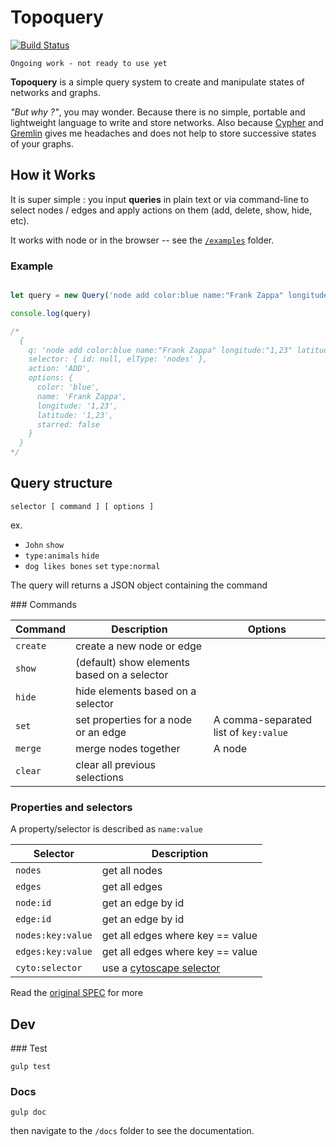 # Topoquery

[![Build Status](https://travis-ci.org/topogram/topoquery.svg?branch=master)](https://travis-ci.org/topogram/topoquery)

    Ongoing work - not ready to use yet

**Topoquery** is a simple query system to create and manipulate states of networks and graphs.

*"But why ?"*, you may wonder. Because there is no simple, portable and lightweight language to write and store networks. Also because [Cypher](https://neo4j.com/developer/cypher-query-language/) and [Gremlin](https://github.com/tinkerpop/gremlin/wiki) gives me headaches and does not help to store successive states of your graphs.

## How it Works

It is super simple : you input **queries** in plain text or via command-line to select nodes / edges and apply actions on them (add, delete, show, hide, etc).

It works with node or in the browser -- see the [`/examples`](/examples) folder.

### Example

```js

let query = new Query('node add color:blue name:"Frank Zappa" longitude:"1,23" latitude:"1,23" starred:false')

console.log(query)

/*
  {
    q: 'node add color:blue name:"Frank Zappa" longitude:"1,23" latitude:"1,23" starred:false',
    selector: { id: null, elType: 'nodes' },
    action: 'ADD',
    options: {
      color: 'blue',
      name: 'Frank Zappa',
      longitude: '1,23',
      latitude: '1,23',
      starred: false
    }
  }
*/

```

## Query structure

    selector [ command ] [ options ]

ex.

* `John` `show`
* `type:animals` `hide`
* `dog likes bones` `set` `type:normal`

The query will returns a JSON object containing the command


### Commands

| Command | Description | Options |
|------|------|------|
| `create` | create a new node or edge | |
| `show` | (default) show elements based on a selector | |
| `hide` | hide elements based on a selector | |
| `set` | set properties for a node or an edge | A comma-separated list of `key:value` |
| `merge` | merge nodes together | A node |
| `clear` | clear all previous selections | |

### Properties and selectors

A property/selector is described as `name:value`

| Selector | Description |
|------|------|
| `nodes` | get all nodes |
| `edges` | get all edges |
| `node:id` | get an edge by id |
| `edge:id` | get an edge by id |
| `nodes:key:value` | get all edges where key == value |
| `edges:key:value` | get all edges where key == value |
| `cyto:selector` | use a [cytoscape selector](http://js.cytoscape.org/#selectors) |

Read the [original SPEC](https://github.com/topogram/topogram/wiki/Topogram-graph-query-syntax) for more

## Dev

### Test

    gulp test

### Docs

    gulp doc

then navigate to the `/docs` folder to see the documentation.

